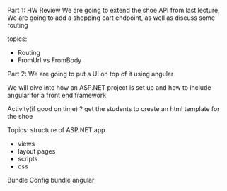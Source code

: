 Part 1: 
HW Review
We are going to extend the shoe API from last lecture, 
We are going to add a shopping cart endpoint, as well as discuss some routing

topics: 
- Routing
- FromUrl vs FromBody



Part 2: 
We are going to put a UI on top of it using angular

We will dive into how an ASP.NET project is set up and how to include angular for a front end framework

Activity(if good on time) ? get the students to create an html template for the shoe


Topics: 
structure of ASP.NET app
 - views
- layout pages
- scripts
- css

Bundle Config
bundle
angular

